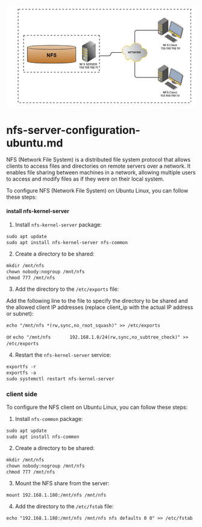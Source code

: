 ![30](../../.gitbook/assets/30-NFS.jpg)

# nfs-server-configuration-ubuntu.md

NFS (Network File System) is a distributed file system protocol that allows clients to access files and directories on remote servers over a network. It enables file sharing between machines in a network, allowing multiple users to access and modify files as if they were on their local system.

To configure NFS (Network File System) on Ubuntu Linux, you can follow these steps:

#### install nfs-kernel-server

1. Install `nfs-kernel-server` package:

```
sudo apt update
sudo apt install nfs-kernel-server nfs-common
```

2. Create a directory to be shared:

```
mkdir /mnt/nfs
chown nobody:nogroup /mnt/nfs
chmod 777 /mnt/nfs
```

3. Add the directory to the `/etc/exports` file:

Add the following line to the file to specify the directory to be shared and the allowed client IP addresses (replace client_ip with the actual IP address or subnet):

```
echo "/mnt/nfs *(rw,sync,no_root_squash)" >> /etc/exports
```
or
```echo "/mnt/nfs       192.168.1.0/24(rw,sync,no_subtree_check)" >> /etc/exports```

4. Restart the `nfs-kernel-server` service:

```
exportfs -r
exportfs -a
sudo systemctl restart nfs-kernel-server
```

### client side

To configure the NFS client on Ubuntu Linux, you can follow these steps:

1. Install `nfs-common` package:

```
sudo apt update
sudo apt install nfs-common
```

2. Create a directory to be shared:

```
mkdir /mnt/nfs
chown nobody:nogroup /mnt/nfs
chmod 777 /mnt/nfs
```

3. Mount the NFS share from the server:

```
mount 192.168.1.180:/mnt/nfs /mnt/nfs
```

4. Add the directory to the `/etc/fstab` file:

```
echo "192.168.1.180:/mnt/nfs /mnt/nfs nfs defaults 0 0" >> /etc/fstab
```


